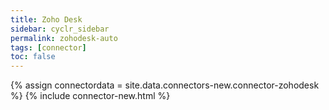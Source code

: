 ```yaml
---
title: Zoho Desk
sidebar: cyclr_sidebar
permalink: zohodesk-auto
tags: [connector]
toc: false
---
```

{% assign connectordata = site.data.connectors-new.connector-zohodesk %}
{% include connector-new.html %}	